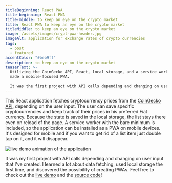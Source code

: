 ```yaml
---
titleBeginning: React PWA
title-beginning: React PWA
title-middle: to keep an eye on the crypto market
title: React PWA to keep an eye on the crypto market
titleMiddle: to keep an eye on the crypto market
image: /assets/images/crypt-pwa-header.jpg
imageAlt: application for exchange rates of crypto currencies
tags:
  - post
  - featured
accentColor: "#beb9ff"
description: to keep an eye on the crypto market
teaserText: >-
  Utilizing the CoinGecko API, React, local storage, and a service worker, I've
  made a mobile-focused PWA.

  It was the first project with API calls depending and changing on user input that I created.
---
```

This React application fetches cryptocurrency prices from the [CoinGecko API](https://www.coingecko.com/), depending on the user input. The user can save specific cryptocurrencies and keep track of their prices in his preferred Fiat currency. Because the state is saved in the local storage, the list stays there even on reload of the page. A service worker with the bare minimum is included, so the application can be installed as a PWA on mobile devices. It's designed for mobile and if you want to get rid of a list item just double tap on it, and it will disappear.

![live demo animation of the application](/assets/images/crypt-pwa.gif)

It was my first project with API calls depending and changing on user input that I've created. I learned a lot about data fetching, used local storage the first time, and discovered the possibility of creating PWAs.
Feel free to check out the [live demo](https://crypt.netlify.app/) and the [source code](https://github.com/Noevenzahn/crypt)!